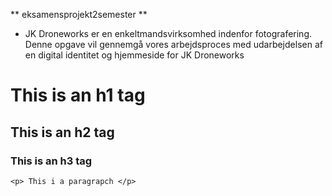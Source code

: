 ** eksamensprojekt2semester **



* JK Droneworks er en enkeltmandsvirksomhed indenfor fotografering. Denne opgave vil gennemgå vores arbejdsproces med udarbejdelsen af en digital identitet og hjemmeside for JK Droneworks


<h1> This is an h1 tag </h1>
<h2> This is an h2 tag </h2>
  <h3> This is an h3 tag </h3>
    
    <p> This i a paragrapch </p>
